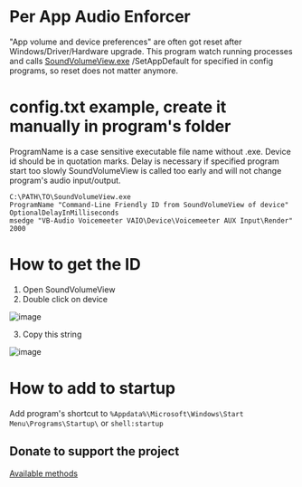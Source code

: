 # Per App Audio Enforcer

"App volume and device preferences" are often got reset after Windows/Driver/Hardware upgrade. This program watch running processes and calls [SoundVolumeView.exe](https://www.nirsoft.net/utils/sound_volume_view.html) /SetAppDefault for specified in config programs, so reset does not matter anymore.

# config.txt example, create it manually in program's folder
ProgramName is a case sensitive executable file name without .exe. Device id should be in quotation marks. Delay is necessary if specified program start too slowly SoundVolumeView is called too early and will not change program's audio input/output.
```
C:\PATH\TO\SoundVolumeView.exe
ProgramName "Command-Line Friendly ID from SoundVolumeView of device" OptionalDelayInMilliseconds
msedge "VB-Audio Voicemeeter VAIO\Device\Voicemeeter AUX Input\Render" 2000
```
# How to get the ID
1. Open SoundVolumeView
2. Double click on device

![image](https://github.com/user-attachments/assets/d9318ab4-17f0-4cef-b118-aa1c2e6f9641)

3. Copy this string

![image](https://github.com/user-attachments/assets/b0254bcc-840d-4829-9d40-31e1f8857eae)

# How to add to startup
Add program's shortcut to `%Appdata%\Microsoft\Windows\Start Menu\Programs\Startup\` or `shell:startup`

## Donate to support the project
[Available methods](https://taplink.cc/atgdev)

